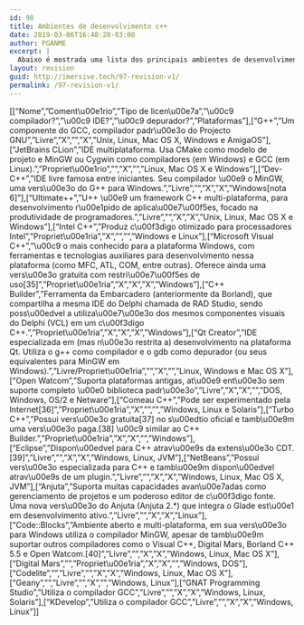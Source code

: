 ```yaml
---
id: 98
title: Ambientes de desenvolvimento c++
date: 2019-03-06T16:48:28-03:00
author: PGANME
excerpt: |
  Abaixo é mostrada uma lista dos principais ambientes de desenvolvimento C++, sejam eles compiladores ou ambientes de desenvolvimento integrado (IDE).
layout: revision
guid: http://imersive.tech/97-revision-v1/
permalink: /97-revision-v1/
---
```

[[&#8220;Nome&#8221;,&#8221;Coment\u00e1rio&#8221;,&#8221;Tipo de licen\u00e7a&#8221;,&#8221;\u00c9 compilador?&#8221;,&#8221;\u00c9 IDE?&#8221;,&#8221;\u00c9 depurador?&#8221;,&#8221;Plataformas&#8221;],[&#8220;G++&#8221;,&#8221;Um componente do GCC, compilador padr\u00e3o do Projecto GNU&#8221;,&#8221;Livre&#8221;,&#8221;X&#8221;,&#8221;&#8221;,&#8221;X&#8221;,&#8221;Unix, Linux, Mac OS X, Windows e AmigaOS&#8221;],[&#8220;JetBrains CLion&#8221;,&#8221;IDE multiplataforma. Usa CMake como modelo de projeto e MinGW ou Cygwin como compiladores (em Windows) e GCC (em Linux).&#8221;,&#8221;Propriet\u00e1rio&#8221;,&#8221;&#8221;,&#8221;X&#8221;,&#8221;&#8221;,&#8221;Linux, Mac OS X e Windows&#8221;],[&#8220;Dev-C++&#8221;,&#8221;IDE livre famosa entre iniciantes. Seu compilador \u00e9 o MinGW, uma vers\u00e3o do G++ para Windows.&#8221;,&#8221;Livre&#8221;,&#8221;&#8221;,&#8221;X&#8221;,&#8221;X&#8221;,&#8221;Windows[nota 6]&#8221;],[&#8220;Ultimate++&#8221;,&#8221;U++ \u00e9 um framework C++ multi-plataforma, para desenvolvimento r\u00e1pido de aplica\u00e7\u00f5es, focado na produtividade de programadores.&#8221;,&#8221;Livre&#8221;,&#8221;&#8221;,&#8221;X&#8221;,&#8221;X&#8221;,&#8221;Unix, Linux, Mac OS X e Windows&#8221;],[&#8220;Intel C++&#8221;,&#8221;Produz c\u00f3digo otimizado para processadores Intel&#8221;,&#8221;Propriet\u00e1ria&#8221;,&#8221;X&#8221;,&#8221;&#8221;,&#8221;&#8221;,&#8221;Windows e Linux&#8221;],[&#8220;Microsoft Visual C++&#8221;,&#8221;\u00c9 o mais conhecido para a plataforma Windows, com ferramentas e tecnologias auxiliares para desenvolvimento nessa plataforma (como MFC, ATL, COM, entre outras). Oferece ainda uma vers\u00e3o gratuita com restri\u00e7\u00f5es de uso[35]&#8221;,&#8221;Propriet\u00e1ria&#8221;,&#8221;X&#8221;,&#8221;X&#8221;,&#8221;X&#8221;,&#8221;Windows&#8221;],[&#8220;C++ Builder&#8221;,&#8221;Ferramenta da Embarcadero (anteriormente da Borland), que compartilha a mesma IDE do Delphi chamada de RAD Studio, sendo poss\u00edvel a utiliza\u00e7\u00e3o dos mesmos componentes visuais do Delphi (VCL) em um c\u00f3digo C++.&#8221;,&#8221;Propriet\u00e1ria&#8221;,&#8221;X&#8221;,&#8221;X&#8221;,&#8221;X&#8221;,&#8221;Windows&#8221;],[&#8220;Qt Creator&#8221;,&#8221;IDE especializada em (mas n\u00e3o restrita a) desenvolvimento na plataforma Qt. Utiliza o g++ como compilador e o gdb como depurador (ou seus equivalentes para MinGW em Windows).&#8221;,&#8221;Livre/Propriet\u00e1ria&#8221;,&#8221;&#8221;,&#8221;X&#8221;,&#8221;&#8221;,&#8221;Linux, Windows e Mac OS X&#8221;],[&#8220;Open Watcom&#8221;,&#8221;Suporta plataformas antigas, at\u00e9 ent\u00e3o sem suporte completo \u00e0 biblioteca padr\u00e3o&#8221;,&#8221;Livre&#8221;,&#8221;X&#8221;,&#8221;X&#8221;,&#8221;&#8221;,&#8221;DOS, Windows, OS/2 e Netware&#8221;],[&#8220;Comeau C++&#8221;,&#8221;Pode ser experimentado pela Internet[36]&#8221;,&#8221;Propriet\u00e1ria&#8221;,&#8221;X&#8221;,&#8221;&#8221;,&#8221;&#8221;,&#8221;Windows, Linux e Solaris&#8221;],[&#8220;Turbo C++&#8221;,&#8221;Possui vers\u00e3o gratuita[37] no s\u00edtio oficial e tamb\u00e9m uma vers\u00e3o paga.[38] \u00c9 similar ao C++ Builder.&#8221;,&#8221;Propriet\u00e1ria&#8221;,&#8221;X&#8221;,&#8221;X&#8221;,&#8221;&#8221;,&#8221;Windows&#8221;],[&#8220;Eclipse&#8221;,&#8221;Dispon\u00edvel para C++ atrav\u00e9s da extens\u00e3o CDT.[39]&#8221;,&#8221;Livre&#8221;,&#8221;&#8221;,&#8221;X&#8221;,&#8221;X&#8221;,&#8221;Windows, Linux, JVM&#8221;],[&#8220;NetBeans&#8221;,&#8221;Possui vers\u00e3o especializada para C++ e tamb\u00e9m dispon\u00edvel atrav\u00e9s de um plugin.&#8221;,&#8221;Livre&#8221;,&#8221;&#8221;,&#8221;X&#8221;,&#8221;X&#8221;,&#8221;Windows, Linux, Mac OS X, JVM&#8221;],[&#8220;Anjuta&#8221;,&#8221;Suporta muitas capacidades avan\u00e7adas como gerenciamento de projetos e um poderoso editor de c\u00f3digo fonte. Uma nova vers\u00e3o do Anjuta (Anjuta 2.*) que integra o Glade est\u00e1 em desenvolvimento ativo.&#8221;,&#8221;Livre&#8221;,&#8221;&#8221;,&#8221;X&#8221;,&#8221;X&#8221;,&#8221;Linux&#8221;],[&#8220;Code::Blocks&#8221;,&#8221;Ambiente aberto e multi-plataforma, em sua vers\u00e3o para Windows utiliza o compilador MinGW, apesar de tamb\u00e9m suportar outros compiladores como o Visual C++, Digital Mars, Borland C++ 5.5 e Open Watcom.[40]&#8221;,&#8221;Livre&#8221;,&#8221;&#8221;,&#8221;X&#8221;,&#8221;X&#8221;,&#8221;Windows, Linux, Mac OS X&#8221;],[&#8220;Digital Mars&#8221;,&#8221;&#8221;,&#8221;Propriet\u00e1ria&#8221;,&#8221;X&#8221;,&#8221;X&#8221;,&#8221;&#8221;,&#8221;Windows, DOS&#8221;],[&#8220;Codelite&#8221;,&#8221;&#8221;,&#8221;Livre&#8221;,&#8221;&#8221;,&#8221;X&#8221;,&#8221;X&#8221;,&#8221;Windows, Linux, Mac OS X&#8221;],[&#8220;Geany&#8221;,&#8221;&#8221;,&#8221;Livre&#8221;,&#8221;&#8221;,&#8221;X&#8221;,&#8221;&#8221;,&#8221;Windows, Linux&#8221;],[&#8220;GNAT Programming Studio&#8221;,&#8221;Utiliza o compilador GCC&#8221;,&#8221;Livre&#8221;,&#8221;&#8221;,&#8221;X&#8221;,&#8221;X&#8221;,&#8221;Windows, Linux, Solaris&#8221;],[&#8220;KDevelop&#8221;,&#8221;Utiliza o compilador GCC&#8221;,&#8221;Livre&#8221;,&#8221;&#8221;,&#8221;X&#8221;,&#8221;X&#8221;,&#8221;Windows, Linux&#8221;]]